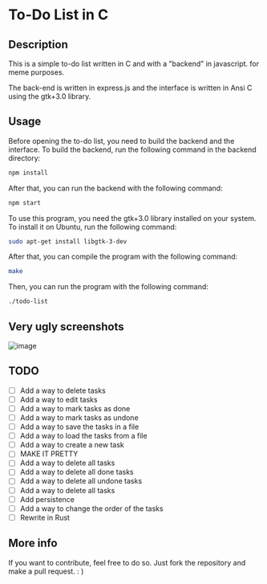 # To-Do List in C

## Description

This is a simple to-do list written in C and with a "backend" in javascript. for meme purposes.

The back-end is written in express.js and the interface is written in Ansi C using the gtk+3.0 library.

## Usage

Before opening the to-do list, you need to build the backend and the interface. To build the backend, run the following command in the backend directory:

```bash
npm install
```

After that, you can run the backend with the following command:

```bash
npm start
```

To use this program, you need the gtk+3.0 library installed on your system. To install it on Ubuntu, run the following command:

```bash
sudo apt-get install libgtk-3-dev
```

After that, you can compile the program with the following command:

```bash
make
```

Then, you can run the program with the following command:

```bash
./todo-list
```

## Very ugly screenshots

![image](https://github.com/user-attachments/assets/b39c6e1d-cdc7-4901-a21b-8fad0ae82dc6)



## TODO

- [ ] Add a way to delete tasks
- [ ] Add a way to edit tasks
- [ ] Add a way to mark tasks as done
- [ ] Add a way to mark tasks as undone
- [ ] Add a way to save the tasks in a file
- [ ] Add a way to load the tasks from a file
- [ ] Add a way to create a new task
- [ ] MAKE IT PRETTY
- [ ] Add a way to delete all tasks
- [ ] Add a way to delete all done tasks
- [ ] Add a way to delete all undone tasks
- [ ] Add a way to delete all tasks
- [ ] Add persistence
- [ ] Add a way to change the order of the tasks
- [ ] Rewrite in Rust

## More info

If you want to contribute, feel free to do so. Just fork the repository and make a pull request.
: )






